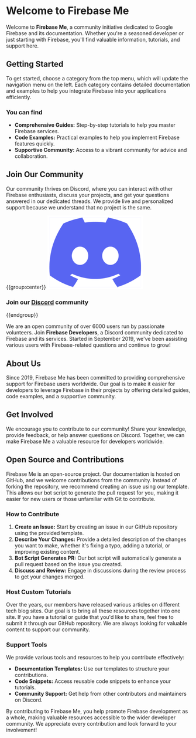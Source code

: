 # Welcome to Firebase Me

Welcome to **Firebase Me**, a community initiative dedicated to Google Firebase and its documentation. Whether you're a seasoned developer or just starting with Firebase, you'll find valuable information, tutorials, and support here.

## Getting Started

To get started, choose a category from the top menu, which will update the navigation menu on the left. Each category contains detailed documentation and examples to help you integrate Firebase into your applications efficiently.

### You can find

- **Comprehensive Guides:** Step-by-step tutorials to help you master Firebase services.
- **Code Examples:** Practical examples to help you implement Firebase features quickly.
- **Supportive Community:** Access to a vibrant community for advice and collaboration.

## Join Our Community

Our community thrives on Discord, where you can interact with other Firebase enthusiasts, discuss your projects, and get your questions answered in our dedicated threads. We provide live and personalized support because we understand that no project is the same.

{{group:center}}
![Discord Logo](/assets/images/discord-purple.png)
### Join our [Discord](https://discord.firebase.me "Firebase Me on Discord") community
{{endgroup}}

We are an open community of over 6000 users run by passionate volunteers. Join **Firebase Developers**, a Discord community dedicated to Firebase and its services. Started in September 2019, we've been assisting various users with Firebase-related questions and continue to grow!

## About Us

Since 2019, Firebase Me has been committed to providing comprehensive support for Firebase users worldwide. Our goal is to make it easier for developers to leverage Firebase in their projects by offering detailed guides, code examples, and a supportive community.

## Get Involved

We encourage you to contribute to our community! Share your knowledge, provide feedback, or help answer questions on Discord. Together, we can make Firebase Me a valuable resource for developers worldwide.

## Open Source and Contributions

Firebase Me is an open-source project. Our documentation is hosted on GitHub, and we welcome contributions from the community. Instead of forking the repository, we recommend creating an issue using our template. This allows our bot script to generate the pull request for you, making it easier for new users or those unfamiliar with Git to contribute.

### How to Contribute

1. **Create an Issue:** Start by creating an issue in our GitHub repository using the provided template.
2. **Describe Your Changes:** Provide a detailed description of the changes you want to make, whether it's fixing a typo, adding a tutorial, or improving existing content.
3. **Bot Script Generates PR:** Our bot script will automatically generate a pull request based on the issue you created.
4. **Discuss and Review:** Engage in discussions during the review process to get your changes merged.

### Host Custom Tutorials

Over the years, our members have released various articles on different tech blog sites. Our goal is to bring all these resources together into one site. If you have a tutorial or guide that you'd like to share, feel free to submit it through our GitHub repository. We are always looking for valuable content to support our community.

### Support Tools

We provide various tools and resources to help you contribute effectively:
- **Documentation Templates:** Use our templates to structure your contributions.
- **Code Snippets:** Access reusable code snippets to enhance your tutorials.
- **Community Support:** Get help from other contributors and maintainers on Discord.

By contributing to Firebase Me, you help promote Firebase development as a whole, making valuable resources accessible to the wider developer community. We appreciate every contribution and look forward to your involvement!
